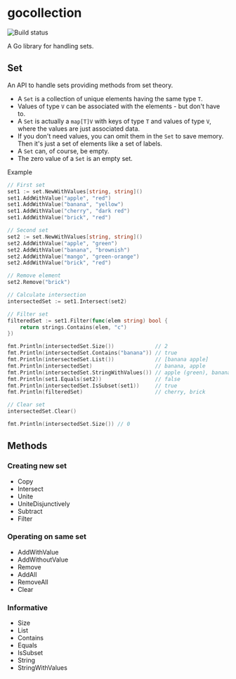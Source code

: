 # gocollection

![Build status](https://github.com/tztz/gocollection/actions/workflows/build.yml/badge.svg)

A Go library for handling sets.

## Set

An API to handle sets providing methods from set theory.

- A `Set` is a collection of unique elements having the same type `T`.
- Values of type `V` can be associated with the elements - but don't have to.
- A `Set` is actually a `map[T]V` with keys of type `T` and values of type `V`, where the values are just associated data.
- If you don't need values, you can omit them in the `Set` to save memory. Then it's just a set of elements like a set of labels.
- A `Set` can, of course, be empty.
- The zero value of a `Set` is an empty set.

Example

```go
// First set
set1 := set.NewWithValues[string, string]()
set1.AddWithValue("apple", "red")
set1.AddWithValue("banana", "yellow")
set1.AddWithValue("cherry", "dark red")
set1.AddWithValue("brick", "red")

// Second set
set2 := set.NewWithValues[string, string]()
set2.AddWithValue("apple", "green")
set2.AddWithValue("banana", "brownish")
set2.AddWithValue("mango", "green-orange")
set2.AddWithValue("brick", "red")

// Remove element
set2.Remove("brick")

// Calculate intersection
intersectedSet := set1.Intersect(set2)

// Filter set
filteredSet := set1.Filter(func(elem string) bool {
    return strings.Contains(elem, "c")
})

fmt.Println(intersectedSet.Size())             // 2
fmt.Println(intersectedSet.Contains("banana")) // true
fmt.Println(intersectedSet.List())             // [banana apple]
fmt.Println(intersectedSet)                    // banana, apple
fmt.Println(intersectedSet.StringWithValues()) // apple (green), banana (brownish)
fmt.Println(set1.Equals(set2))                 // false
fmt.Println(intersectedSet.IsSubset(set1))     // true
fmt.Println(filteredSet)                       // cherry, brick

// Clear set
intersectedSet.Clear()

fmt.Println(intersectedSet.Size()) // 0
```

## Methods

### Creating new set

- Copy
- Intersect
- Unite
- UniteDisjunctively
- Subtract
- Filter

### Operating on same set

- AddWithValue
- AddWithoutValue
- Remove
- AddAll
- RemoveAll
- Clear

### Informative

- Size
- List
- Contains
- Equals
- IsSubset
- String
- StringWithValues
